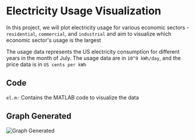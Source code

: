 # Electricity Usage Visualization

In this project, we will plot electricity usage for various economic sectors - `residential`, `commercial`, and `industrial` and aim to visualize which economic sector's usage is the largest

The usage data represents the US electricity consumption for different years in the month of July. The usage data are in `10^9 kWh/day`, and the price data is in `US cents per kWh`

## Code
  `el.m:` Contains the MATLAB code to visualize the data 

## Graph Generated
![Graph Generated]()
